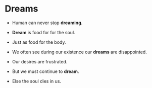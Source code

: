 # Dreams
- Human can never stop **dreaming**.
- **Dream** is food for for the soul.
- Just as food for the body.

- We often see during our existence our **dreams** are disappointed.
- Our desires are frustrated.

- But we must continue to **dream**.
- Else the soul dies in us.

